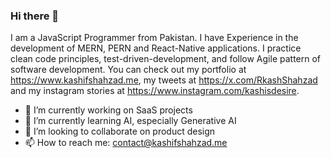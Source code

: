### Hi there 👋

I am a JavaScript Programmer from Pakistan. I have Experience in the development of MERN, PERN and React-Native applications. I practice clean code principles, test-driven-development, and follow Agile pattern of software development. You can check out my portfolio at https://www.kashifshahzad.me, my tweets at https://x.com/RkashShahzad and my instagram stories at https://www.instagram.com/kashisdesire.

- 🔭 I’m currently working on SaaS projects
- 🌱 I’m currently learning AI, especially Generative AI
- 👯 I’m looking to collaborate on product design
- 📫 How to reach me: contact@kashifshahzad.me
